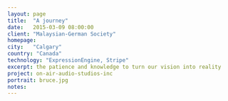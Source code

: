 ```yaml
---
layout: page
title:  "A journey"
date:   2015-03-09 08:00:00
client: "Malaysian-German Society"
homepage:
city:   "Calgary"
country: "Canada"
technology: "ExpressionEngine, Stripe"
excerpt: the patience and knowledge to turn our vision into reality
project: on-air-audio-studios-inc
portrait: bruce.jpg
notes:
---
```

